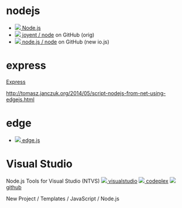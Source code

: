 # nodejs

* [![](http://www.google.com/s2/favicons?domain=nodejs.org) Node.js](https://nodejs.org)
* [![](http://www.google.com/s2/favicons?domain=github.com) joyent / node](https://github.com/joyent/node) on GitHub (orig)
* [![](http://www.google.com/s2/favicons?domain=github.com) node.js / node](https://github.com/nodejs/node) on GitHub (new io.js)

# express

[Express](http://expressjs.com)

http://tomasz.janczuk.org/2014/05/script-nodejs-from-net-using-edgejs.html

# edge

* [![](http://www.google.com/s2/favicons?domain=github.com) edge.js](http://tjanczuk.github.io/edge/)


# Visual Studio

Node.js Tools for Visual Studio (NTVS)
  [![](http://www.google.com/s2/favicons?domain=visualstudio.com) visualstudio](https://www.visualstudio.com/en-us/features/node-js-vs.aspx)
  [![](http://www.google.com/s2/favicons?domain=codeplex.com) codeplex](https://nodejstools.codeplex.com)
  [![](http://www.google.com/s2/favicons?domain=github.com) github](https://github.com/Microsoft/nodejstools)

New Project / Templates / JavaScript / Node.js

